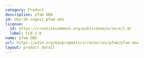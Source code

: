 ```yaml
---
category: Product
description: pfam OBO
id: obo-db-ingest.pfam.obo
license:
  id: https://creativecommons.org/publicdomain/zero/1.0/
  label: CC0-1.0
name: pfam OBO
url: https://w3id.org/biopragmatics/resources/pfam/pfam.obo
layout: product_detail
---
```

